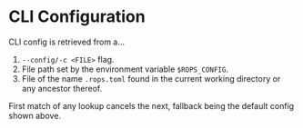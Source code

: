 # CLI Configuration

<!-- TODO: paste automacially generated reference config -->

CLI config is retrieved from a...

1. `--config/-c <FILE>` flag.
2. File path set by the environment variable `$ROPS_CONFIG`.
3. File of the name `.rops.toml` found in the current working directory or any ancestor thereof.

First match of any lookup cancels the next, fallback being the default config shown above.
